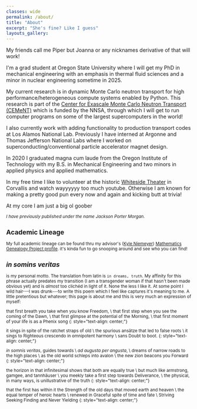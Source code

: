 ```yaml
---
classes: wide
permalink: /about/
title: "About"
excerpt: "She's fine? Like I guess"
layouts_gallery:
---
```


My friends call me Piper but Joanna or any nicknames derivative of that will work!

I'm a grad student at Oregon State University where I will get my PhD in mechanical engineering with an emphasis in thermal fluid sciences and a minor in nuclear engineering sometime in 2025. 

My current research is in dynamic Monte Carlo neutron transport for high performance/heterogeneous compute systems enabled by Python. This research is part of the [Center for Exascale Monte Carlo Neutron Transport (CEMeNT)](https://cement-psaap.github.io/) which is funded by the NNSA, through which I will get to run computer programs on some of the largest supercomputers in the world!

I also currently work with adding functionality to production transport codes at Los Alamos National Lab. Previously I have interned at Argonne and Thomas Jefferson National Labs where I worked on superconducting/conventional particle accelerator magnet design.

In 2020 I graduated magna cum laude from the Oregon Institute of Technology with my B.S. in Mechanical Engineering and two minors in applied physics and applied mathematics.

In my free time I like to volunteer at the historic [Whiteside Theater](https://www.whitesidetheatre.org/) in Corvallis and watch wayyyyyy too much youtube. Otherwise I am known for making a pretty good pun every now and again and kicking butt at trivia! 

At my core I am just a big ol goober

<small> *I have previously published under the name Jackson Porter Morgan.*

## Academic Lineage
My full academic lineage can be found thru my advisor's ([Kyle Niemeyer](https://niemeyer-research-group.github.io/)) [Mathematics Genealogy Project profile](https://www.mathgenealogy.org/id.php?id=180371). it's kinda fun to go snooping around and see who you can find!

## *in somins veritas*
is my personal motto. The translation from latin is `in dreams, truth`. My affinity for this phrase actually predates my transition (I am a transgender woman if that hasn't been made obvious yet) and is *almost* too clichéd in light of it. None the less I like it. At some point I wild hair---I was drunk---to write this poem which I feel like captures it's meaning to me. A little pretentious but whatever; this page is about me and this is very much an expression of myself:

that first breath you take when you know Freedom, \\
that first step when you see the coming of the Dawn, \\
that first glimpse at the potential of the Morning, \\
that first moment of your life is as a Phenix song
{: style="text-align: center;"}

it sings in spite of the ratchet straps of old \\
the spurious ansätze that led to false roots \\
it sings to Righteous crescendo in omnipotent harmony \\
sans Doubt to boot.
{: style="text-align: center;"}

*in somnis veritas*, guides towards \\
*ad augusta per angusta*, \\
dreams of narrow roads to the high places \\
as the old world schleps into avalon \\
the new zion beacons you Forward
{: style="text-align: center;"}

the horizon in that infinitesimal shows that both are equally true \\
but much like armstrong, gamgee, and tannhäuser \\
you meekly take a first step towards Deliverance, \\
the physical, in many ways, is unillustrative of the truth
{: style="text-align: center;"}

that the first has within it the Strength of the old days that moved earth and heaven \\
the equal temper of heroic hearts \\
renewed in Graceful spite of time and fate \\
Striving Seeking Finding and Never Yielding
{: style="text-align: center;"}
